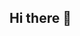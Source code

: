 ## Hi there 👋

<!--## Hi, I'm Akshat 👋

🏀 National-level basketball captain  
🎓 Grade 10 student | Passionate about Computer Science  
📚 Learning Python | Exploring Harvard's CS50  
🔬 Currently working on research papers in Computer Science and other interdisciplinary topics  
🧠 Curious about AI, automation, psychology, and how tech can solve real-world problems  

This space is where I share my coding journey, document personal projects, and explore new ideas through hands-on learning and research.

🛠️ Projects and research summaries coming soon – stay tuned!
/
